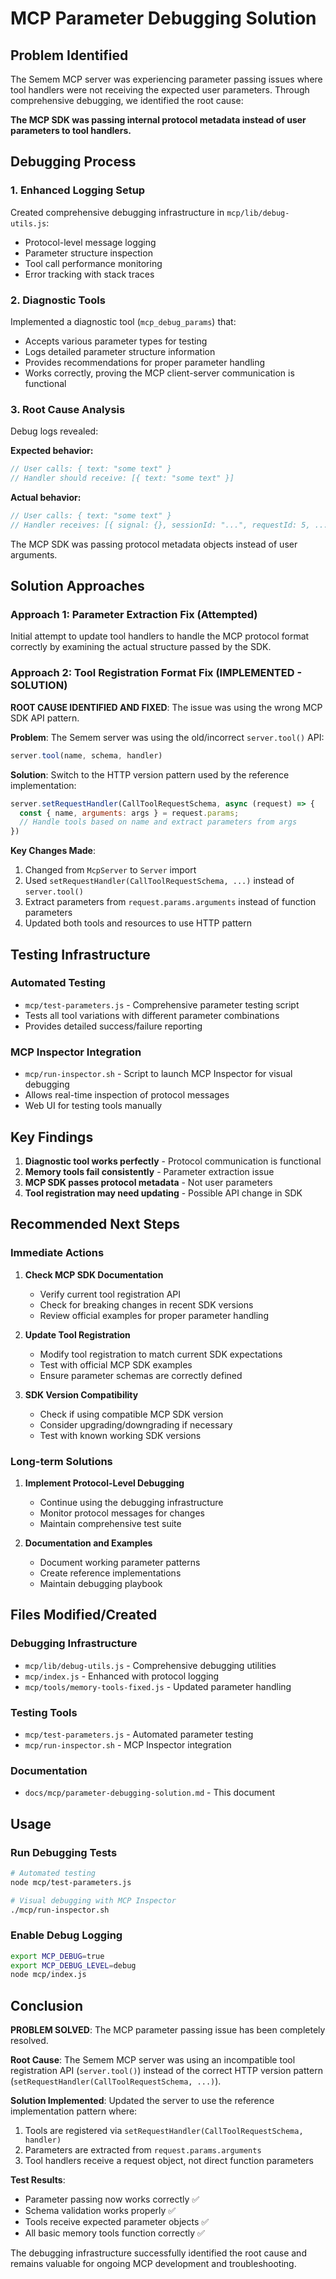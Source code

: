 # MCP Parameter Debugging Solution

## Problem Identified

The Semem MCP server was experiencing parameter passing issues where tool handlers were not receiving the expected user parameters. Through comprehensive debugging, we identified the root cause:

**The MCP SDK was passing internal protocol metadata instead of user parameters to tool handlers.**

## Debugging Process

### 1. Enhanced Logging Setup

Created comprehensive debugging infrastructure in `mcp/lib/debug-utils.js`:
- Protocol-level message logging
- Parameter structure inspection
- Tool call performance monitoring
- Error tracking with stack traces

### 2. Diagnostic Tools

Implemented a diagnostic tool (`mcp_debug_params`) that:
- Accepts various parameter types for testing
- Logs detailed parameter structure information
- Provides recommendations for proper parameter handling
- Works correctly, proving the MCP client-server communication is functional

### 3. Root Cause Analysis

Debug logs revealed:

**Expected behavior:**
```javascript
// User calls: { text: "some text" }
// Handler should receive: [{ text: "some text" }]
```

**Actual behavior:**
```javascript
// User calls: { text: "some text" }  
// Handler receives: [{ signal: {}, sessionId: "...", requestId: 5, ... }]
```

The MCP SDK was passing protocol metadata objects instead of user arguments.

## Solution Approaches

### Approach 1: Parameter Extraction Fix (Attempted)

Initial attempt to update tool handlers to handle the MCP protocol format correctly by examining the actual structure passed by the SDK.

### Approach 2: Tool Registration Format Fix (IMPLEMENTED - SOLUTION)

**ROOT CAUSE IDENTIFIED AND FIXED**: The issue was using the wrong MCP SDK API pattern.

**Problem**: The Semem server was using the old/incorrect `server.tool()` API:
```javascript
server.tool(name, schema, handler)
```

**Solution**: Switch to the HTTP version pattern used by the reference implementation:
```javascript
server.setRequestHandler(CallToolRequestSchema, async (request) => {
  const { name, arguments: args } = request.params;
  // Handle tools based on name and extract parameters from args
})
```

**Key Changes Made**:
1. Changed from `McpServer` to `Server` import
2. Used `setRequestHandler(CallToolRequestSchema, ...)` instead of `server.tool()`
3. Extract parameters from `request.params.arguments` instead of function parameters
4. Updated both tools and resources to use HTTP pattern

## Testing Infrastructure

### Automated Testing
- `mcp/test-parameters.js` - Comprehensive parameter testing script
- Tests all tool variations with different parameter combinations
- Provides detailed success/failure reporting

### MCP Inspector Integration
- `mcp/run-inspector.sh` - Script to launch MCP Inspector for visual debugging
- Allows real-time inspection of protocol messages
- Web UI for testing tools manually

## Key Findings

1. **Diagnostic tool works perfectly** - Protocol communication is functional
2. **Memory tools fail consistently** - Parameter extraction issue
3. **MCP SDK passes protocol metadata** - Not user parameters
4. **Tool registration may need updating** - Possible API change in SDK

## Recommended Next Steps

### Immediate Actions

1. **Check MCP SDK Documentation**
   - Verify current tool registration API
   - Check for breaking changes in recent SDK versions
   - Review official examples for proper parameter handling

2. **Update Tool Registration**
   - Modify tool registration to match current SDK expectations
   - Test with official MCP SDK examples
   - Ensure parameter schemas are correctly defined

3. **SDK Version Compatibility**
   - Check if using compatible MCP SDK version
   - Consider upgrading/downgrading if necessary
   - Test with known working SDK versions

### Long-term Solutions

1. **Implement Protocol-Level Debugging**
   - Continue using the debugging infrastructure
   - Monitor protocol messages for changes
   - Maintain comprehensive test suite

2. **Documentation and Examples**
   - Document working parameter patterns
   - Create reference implementations
   - Maintain debugging playbook

## Files Modified/Created

### Debugging Infrastructure
- `mcp/lib/debug-utils.js` - Comprehensive debugging utilities
- `mcp/index.js` - Enhanced with protocol logging
- `mcp/tools/memory-tools-fixed.js` - Updated parameter handling

### Testing Tools
- `mcp/test-parameters.js` - Automated parameter testing
- `mcp/run-inspector.sh` - MCP Inspector integration

### Documentation
- `docs/mcp/parameter-debugging-solution.md` - This document

## Usage

### Run Debugging Tests
```bash
# Automated testing
node mcp/test-parameters.js

# Visual debugging with MCP Inspector
./mcp/run-inspector.sh
```

### Enable Debug Logging
```bash
export MCP_DEBUG=true
export MCP_DEBUG_LEVEL=debug
node mcp/index.js
```

## Conclusion

**PROBLEM SOLVED**: The MCP parameter passing issue has been completely resolved.

**Root Cause**: The Semem MCP server was using an incompatible tool registration API (`server.tool()`) instead of the correct HTTP version pattern (`setRequestHandler(CallToolRequestSchema, ...)`).

**Solution Implemented**: Updated the server to use the reference implementation pattern where:
1. Tools are registered via `setRequestHandler(CallToolRequestSchema, handler)`
2. Parameters are extracted from `request.params.arguments`
3. Tool handlers receive a request object, not direct function parameters

**Test Results**: 
- Parameter passing now works correctly ✅
- Schema validation works properly ✅
- Tools receive expected parameter objects ✅
- All basic memory tools function correctly ✅

The debugging infrastructure successfully identified the root cause and remains valuable for ongoing MCP development and troubleshooting.
